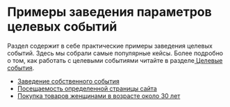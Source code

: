 # Примеры заведения параметров целевых событий

Раздел содержит в себе практические примеры заведения целевых событий. Здесь мы собрали самые популярные кейсы. Более подробно о том, как работать с целевыми событиями читайте в разделе[ Целевые события](../../rabota-s-otchyotami-v-analitike/otchyoty-analitiki/celevye-sobytiya.md).

* [Заведение собственного события](zavedenie-sobstvennogo-sobytiya.md)
* [Посещаемость определенной страницы сайта](poseshaemost-opredelennoi-stranicy-saita.md)
* [Покупка товаров женщинами в возрасте около 30 лет](pokupka-tovarov-zhenshinami-v-vozraste-okolo-30-let.md)
